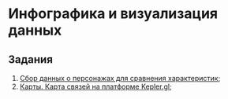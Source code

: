 # Инфографика и визуализация данных

## Задания

1. [Сбор данных о персонажах для сравнения характеристик](parse_and_compare/);
2. [Карты. Карта связей на платформе Kepler.gl](kepler_map/kepler.gl.html);
